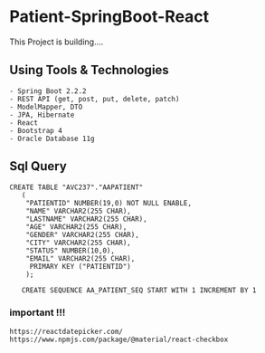 # Patient-SpringBoot-React

This Project is building....

## Using Tools & Technologies
``` 
- Spring Boot 2.2.2
- REST API (get, post, put, delete, patch)
- ModelMapper, DTO
- JPA, Hibernate
- React
- Bootstrap 4
- Oracle Database 11g
```
## Sql Query
```
CREATE TABLE "AVC237"."AAPATIENT" 
   (	
    "PATIENTID" NUMBER(19,0) NOT NULL ENABLE, 
	"NAME" VARCHAR2(255 CHAR), 
	"LASTNAME" VARCHAR2(255 CHAR), 
	"AGE" VARCHAR2(255 CHAR), 
	"GENDER" VARCHAR2(255 CHAR), 
	"CITY" VARCHAR2(255 CHAR), 
	"STATUS" NUMBER(10,0), 
	"EMAIL" VARCHAR2(255 CHAR), 
	 PRIMARY KEY ("PATIENTID")
	);
		 
   CREATE SEQUENCE AA_PATIENT_SEQ START WITH 1 INCREMENT BY 1

```

### important !!!
```
https://reactdatepicker.com/
https://www.npmjs.com/package/@material/react-checkbox
```